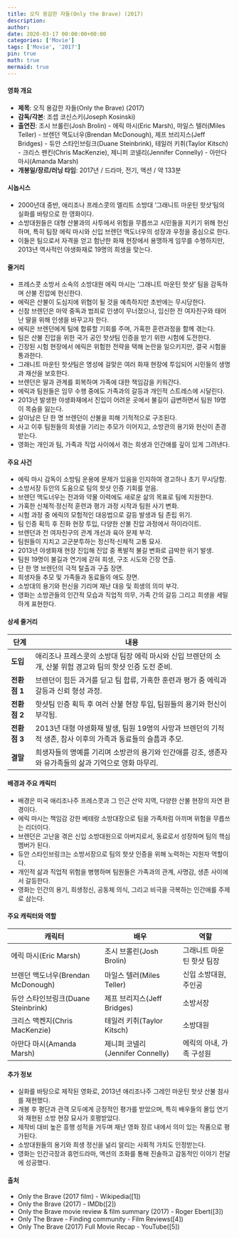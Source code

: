 ```yaml
---
title: 오직 용감한 자들(Only the Brave) (2017)
description: 
author: 
date: 2020-03-17 00:00:00+00:00
categories: ['Movie']
tags: ['Movie', '2017']
pin: true
math: true
mermaid: true
---
```

#### 영화 개요

- **제목**: 오직 용감한 자들(Only the Brave) (2017)  
- **감독/각본**: 조셉 코신스키(Joseph Kosinski)  
- **출연진**: 조시 브롤린(Josh Brolin) - 에릭 마시(Eric Marsh), 마일스 텔러(Miles Teller) - 브렌던 맥도너우(Brendan McDonough), 제프 브리지스(Jeff Bridges) - 듀안 스타인브링크(Duane Steinbrink), 테일러 키취(Taylor Kitsch) - 크리스 펜킨(Chris MacKenzie), 제니퍼 코넬리(Jennifer Connelly) - 아만다 마시(Amanda Marsh)  
- **개봉일/장르/러닝 타임**: 2017년 / 드라마, 전기, 액션 / 약 133분  

#### 시놉시스

- 2000년대 중반, 애리조나 프레스콧의 엘리트 소방대 ‘그래니트 마운틴 핫샷’팀의 실화를 바탕으로 한 영화이다.  
- 소방대원들은 대형 산불과의 사투에서 위험을 무릅쓰고 시민들을 지키기 위해 헌신하며, 특히 팀장 에릭 마시와 신입 브렌던 맥도너우의 성장과 우정을 중심으로 한다.  
- 이들은 팀으로서 자격을 얻고 험난한 화재 현장에서 용맹하게 임무를 수행하지만, 2013년 역사적인 야생화재로 19명의 희생을 맞는다.  

#### 줄거리

- 프레스콧 소방서 소속의 소방대원 에릭 마시는 ‘그래니트 마운틴 핫샷’ 팀을 감독하며 산불 진압에 헌신한다.  
- 에릭은 산불이 도심지에 위협이 될 것을 예측하지만 초반에는 무시당한다.  
- 신참 브렌던은 마약 중독과 범죄로 인생이 무너졌으나, 임신한 전 여자친구와 태어난 딸을 위해 인생을 바꾸고자 한다.  
- 에릭은 브렌던에게 팀에 합류할 기회를 주며, 가혹한 훈련과정을 함께 겪는다.  
- 팀은 산불 진압을 위한 국가 공인 핫샷팀 인증을 받기 위한 시험에 도전한다.  
- 긴장된 시험 현장에서 에릭은 위험한 전략을 택해 논란을 일으키지만, 결국 시험을 통과한다.  
- 그래니트 마운틴 핫샷팀은 명성에 걸맞은 여러 화재 현장에 투입되어 시민들의 생명과 재산을 보호한다.  
- 브렌던은 딸과 관계를 회복하며 가족에 대한 책임감을 키워간다.  
- 에릭과 팀원들은 임무 수행 중에도 가족과의 갈등과 개인적 스트레스에 시달린다.  
- 2013년 발생한 야생화재에서 진입이 어려운 곳에서 불길이 급변하면서 팀원 19명이 목숨을 잃는다.  
- 살아남은 단 한 명 브렌던이 산불을 피해 기적적으로 구조된다.  
- 사고 이후 팀원들의 희생을 기리는 추모가 이어지고, 소방관의 용기와 헌신이 존경받는다.  
- 영화는 개인과 팀, 가족과 직업 사이에서 겪는 희생과 인간애를 깊이 있게 그려낸다.  

#### 주요 사건

- 에릭 마시 감독이 소방팀 운용에 문제가 있음을 인지하여 경고하나 초기 무시당함.  
- 소방서장 듀안의 도움으로 팀의 핫샷 인증 기회를 얻음.  
- 브렌던 맥도너우는 전과와 약물 이력에도 새로운 삶의 목표로 팀에 지원한다.  
- 가혹한 신체적·정신적 훈련과 평가 과정 시작과 팀원 사기 변화.  
- 시험 과정 중 에릭의 모험적인 대응법으로 갈등 발생과 팀 존립 위기.  
- 팀 인증 획득 후 진화 현장 투입, 다양한 산불 진압 과정에서 하이라이트.  
- 브렌던과 전 여자친구의 관계 개선과 육아 문제 부각.  
- 팀원들이 지치고 고군분투하는 정신적·신체적 고통 묘사.  
- 2013년 야생화재 현장 진입해 진압 중 폭발적 불길 변화로 급박한 위기 발생.  
- 팀원 19명이 불길과 연기에 갇혀 희생, 구조 시도와 긴장 연출.  
- 단 한 명 브렌던의 극적 탈출과 구출 장면.  
- 희생자들 추모 및 가족들과 동료들의 애도 장면.  
- 소방대의 용기와 헌신을 기리며 재난 대응 및 희생의 의미 부각.  
- 영화는 소방관들의 인간적 모습과 직업적 의무, 가족 간의 갈등 그리고 희생을 세밀하게 표현한다.  

#### 상세 줄거리

| **단계** | **내용** |
|----------|----------|
| **도입** | 애리조나 프레스콧의 소방대 팀장 에릭 마시와 신입 브렌던의 소개, 산불 위험 경고와 팀의 핫샷 인증 도전 준비. |
| **전환점 1** | 브렌던이 힘든 과거를 딛고 팀 합류, 가혹한 훈련과 평가 중 에릭과 갈등과 신뢰 형성 과정. |
| **전환점 2** | 핫샷팀 인증 획득 후 여러 산불 현장 투입, 팀원들의 용기와 헌신이 부각됨. |
| **전환점 3** | 2013년 대형 야생화재 발생, 팀원 19명의 사망과 브렌던의 기적적 생존, 참사 이후의 가족과 동료들의 슬픔과 추모. |
| **결말** | 희생자들의 명예를 기리며 소방관의 용기와 인간애를 강조, 생존자와 유가족들의 삶과 기억으로 영화 마무리. |

#### 배경과 주요 캐릭터

- 배경은 미국 애리조나주 프레스콧과 그 인근 산악 지역, 다양한 산불 현장의 자연 환경이다.  
- 에릭 마시는 책임감 강한 베테랑 소방대장으로 팀을 가족처럼 아끼며 위험을 무릅쓰는 리더이다.  
- 브렌던은 고난을 겪은 신입 소방대원으로 아버지로서, 동료로서 성장하며 팀의 핵심 멤버가 된다.  
- 듀안 스타인브링크는 소방서장으로 팀의 핫샷 인증을 위해 노력하는 지원자 역할이다.  
- 개인적 삶과 직업적 위험을 병행하며 팀원들은 가족과의 관계, 사명감, 생존 사이에서 갈등한다.  
- 영화는 인간의 용기, 희생정신, 공동체 의식, 그리고 비극을 극복하는 인간애를 주제로 삼는다.  

#### 주요 캐릭터와 역할

| **캐릭터**       | **배우**            | **역할**                   |
|------------------|---------------------|----------------------------|
| 에릭 마시(Eric Marsh)        | 조시 브롤린(Josh Brolin)     | 그래니트 마운틴 핫샷 팀장    |
| 브렌던 맥도너우(Brendan McDonough) | 마일스 텔러(Miles Teller)     | 신입 소방대원, 주인공         |
| 듀안 스타인브링크(Duane Steinbrink) | 제프 브리지스(Jeff Bridges)   | 소방서장                    |
| 크리스 맥켄지(Chris MacKenzie)     | 테일러 키취(Taylor Kitsch)    | 소방대원                    |
| 아만다 마시(Amanda Marsh)        | 제니퍼 코넬리(Jennifer Connelly) | 에릭의 아내, 가족 구성원       |

#### 추가 정보

- 실화를 바탕으로 제작된 영화로, 2013년 애리조나주 그레인 마운틴 핫샷 산불 참사를 재현했다.  
- 개봉 후 평단과 관객 모두에게 긍정적인 평가를 받았으며, 특히 배우들의 몰입 연기와 재현된 소방 현장 묘사가 호평받았다.  
- 제작비 대비 높은 흥행 성적을 거두며 재난 영화 장르 내에서 의미 있는 작품으로 평가된다.  
- 소방대원들의 용기와 희생 정신을 널리 알리는 사회적 가치도 인정받는다.  
- 영화는 인간극장과 휴먼드라마, 액션의 조화를 통해 진솔하고 감동적인 이야기 전달에 성공했다.  

#### 출처

- Only the Brave (2017 film) - Wikipedia([1])  
- Only the Brave (2017) - IMDb([2])  
- Only the Brave movie review & film summary (2017) - Roger Ebert([3])  
- Only The Brave - Finding community - Film Reviews([4])  
- Only The Brave (2017) Full Movie Recap - YouTube([5])
